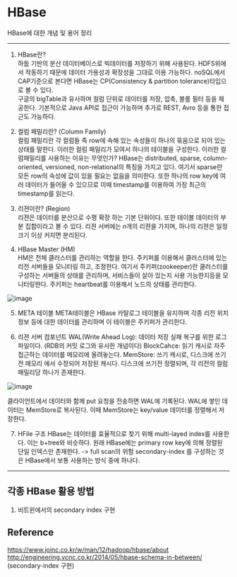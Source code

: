 # HBase

HBase에 대한 개념 및 용어 정리 

---------------

1. HBase란?  
하둡 기반의 분산 데이터베이스로 빅데이터를 저장하기 위해 사용된다. HDFS위에서 작동하기 때문에 데이터 가용성과 확장성을 그대로 이용 가능하다.
noSQL에서 CAP기준으로 본다면 HBase는 CP(Consistency & partition tolerance)타입으로 볼 수 있다.  
구글의 bigTable과 유사하며 컬럼 단위로 데이터를 저장, 압축, 블룸 필터 등을 제공한다. 
기본적으로 Java API로 접근이 가능하며 추가로 REST, Avro 등을 통한 접근도 가능하다. 

2. 컬럼 패밀리란? (Column Family)  
컬럼 패밀리란 각 컬럼들 즉 row에 속해 있는 속성들이 하나의 묶음으로 되어 있는 상태를 말한다. 이러한 컬럼 패밀리가 모여서 하나의 테이블을 구성한다. 
이러한 컬럼패밀리를 사용하는 이유는 무엇인가? 
HBase는 distributed, sparse, column-oriented, versioned, non-relational의 특징을 가지고 있다.
여기서 sparse란 모든 row의 속성에 값이 있을 필요는 없음을 의미한다. 
또한 하나의 row key에 여러 데이터가 들어올 수 있으므로 이때 timestamp를 이용하여 가장 최근의 timestamp를 읽는다.

3. 리젼이란? (Region)  
리젼은 데이터를 분산으로 수평 확장 하는 기본 단위이다. 또한 테이블 데이터의 부분 집합이라고 볼 수 있다. 
리젼 서버에는 *n*개의 리젼을 가지며, 하나의 리젼은 일정 크기 이상 커지면 분리된다. 

4. HBase Master (HM)  
HM은 전체 클러스터를 관리하는 역할을 한다. 주키퍼를 이용해서 클러스터에 있는 리전 서버들을 모니터링 하고, 조정한다.
여기서 주키퍼(zookeeper)란 클러스터를 구성하는 서버들의 상태를 관리하며, 서비스들이 살아 있는지 사용 가능한지등을 모니터링한다.
주키퍼는 heartbeat를 이용해서 노드의 상태를 관리한다. 

![image](https://user-images.githubusercontent.com/36401495/104875621-11e4ae80-5999-11eb-87c6-89ea8ebe5093.png)


5. META 테이블 
META테이블은 HBase 카탈로그 테이블을 유지하며 각종 리전 위치 정보 등에 대한 데이터를 관리하며 이 테이블은 주키퍼가 관리한다. 

6. 리젼 서버 컴포넌트
WAL(Write Ahead Log): 데이터 저장 실패 복구를 위한 로그 파일이다. (RDB의 커밋 로그와 유사한 개념이다)
BlockCahce: 읽기 캐시로 자주 접근하는 데이터를 메모리에 올려놓는다.
MemStore: 쓰기 캐시로, 디스크에 쓰기 전 메모리 에서 수정되어 저장된 캐시다. 디스크에 쓰기전 정렬되며, 각 리전의 컬럼패밀리당 하나가 존재한다.

![image](https://user-images.githubusercontent.com/36401495/104875615-0a250a00-5999-11eb-9b61-370acfd6ce3d.png)

클라이언트에서 데이터와 함께 put 요청을 전송하면 WAL에 기록된다. WAL에 쌓인 데이터는 MemStore로 복사된다. 이때 MemStore는 key/value 데이터를 정렬해서 저장한다. 

7. HFile 구조
HBase는 데이터를 효율적으로 찾기 위해 multi-layed index를 사용한다. 이는 b+tree와 비슷하다. 
원래 HBase에는 primary row key에 의해 정렬된 단일 인덱스만 존재한다. -> full scan의 위험
secondary-index 를 구성하는 것은 HBase에서 보통 사용하는 방식 중에 하나다. 

---------------------
## 각종 HBase 활용 방법

1. 비트윈에서의 secondary index 구현


## Reference

https://www.joinc.co.kr/w/man/12/hadoop/hbase/about  
http://engineering.vcnc.co.kr/2014/05/hbase-schema-in-between/  (secondary-index 구현)


